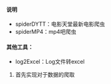 #### 说明
- spiderDYTT：电影天堂最新电影爬虫
- spiderMP4：mp4吧爬虫

#### 其他工具：
- log2Excel：Log文件转excel

1. 首先实现对于数据的爬取
